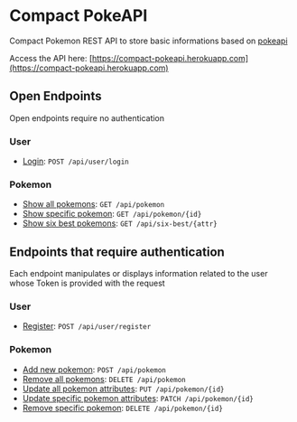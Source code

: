 # Compact PokeAPI

Compact Pokemon REST API to store basic informations based on [pokeapi](https://pokeapi.co/)

Access the API here: [https://compact-pokeapi.herokuapp.com](https://compact-pokeapi.herokuapp.com)

## Open Endpoints

Open endpoints require no authentication

### User

* [Login](docs/login.md): `POST /api/user/login`

### Pokemon

* [Show all pokemons](docs/pokemonGetAll.md): `GET /api/pokemon`
* [Show specific pokemon](docs/pokemonGetOne.md): `GET /api/pokemon/{id}`
* [Show six best pokemons](docs/sixBestGet.md): `GET /api/six-best/{attr}`

## Endpoints that require authentication

Each endpoint manipulates or displays information related to the user whose Token is provided with the request

### User

* [Register](docs/register.md): `POST /api/user/register`

### Pokemon

* [Add new pokemon](docs/pokemonPost.md): `POST /api/pokemon`
* [Remove all pokemons](docs/pokemonDeleteAll.md): `DELETE /api/pokemon`
* [Update all pokemon attributes](docs/pokemonPut.md): `PUT /api/pokemon/{id}`
* [Update specific pokemon attributes](docs/pokemonPatch.md): `PATCH /api/pokemon/{id}`
* [Remove specific pokemon](docs/pokemonDeleteOne.md): `DELETE /api/pokemon/{id}`